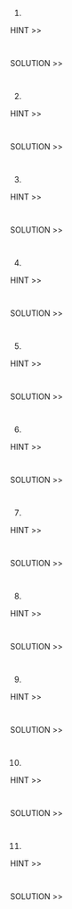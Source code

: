 1. 

HINT >> 
```bash
```

```yaml

```
SOLUTION >> 
```bash
```

```yaml

```

2.  

HINT >> 
```bash
```

```yaml

```
SOLUTION >> 
```bash
```

```yaml

```

3. 

HINT >> 
```bash
```

```yaml

```
SOLUTION >> 
```bash
```

```yaml

```

4. 

HINT >> 
```bash
```

```yaml

```
SOLUTION >> 
```bash
```

```yaml

```

5. 

HINT >> 
```bash
```

```yaml

```
SOLUTION >> 
```bash
```

```yaml

```

6. 

HINT >> 
```bash
```

```yaml

```
SOLUTION >> 
```bash
```

```yaml

```

7. 

HINT >> 
```bash
```

```yaml

```
SOLUTION >> 
```bash
```

```yaml

```

8. 

HINT >> 
```bash
```

```yaml

```
SOLUTION >> 
```bash
```

```yaml

```

9. 

HINT >> 
```bash
```

```yaml

```
SOLUTION >> 
```bash
```

```yaml

```

10. 

HINT >> 
```bash
```

```yaml

```
SOLUTION >> 
```bash
```

```yaml

```

11. 

HINT >> 
```bash
```

```yaml

```
SOLUTION >> 
```bash
```

```yaml

```
